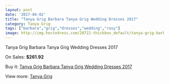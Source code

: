 ```yaml
---
layout: post
date: '2017-04-02'
title: "Tanya Grig Barbara Tanya Grig Wedding Dresses 2017"
category: Tanya Grig
tags: ["barbara","grig","dresses","wedding","rosy"]
image: http://img.hectodress.com/20722-thickbox_default/tanya-grig-barbara-tanya-grig-wedding-dresses-2013.jpg
---
```

Tanya Grig Barbara Tanya Grig Wedding Dresses 2017

On Sales: **$261.92**
<a href="https://www.hectodress.com/tanya-grig/9546-tanya-grig-barbara-tanya-grig-wedding-dresses-2013.html"><amp-img layout="responsive" width="600" height="600" src="//img.hectodress.com/20722-thickbox_default/tanya-grig-barbara-tanya-grig-wedding-dresses-2013.jpg" alt="Tanya Grig Barbara Tanya Grig Wedding Dresses 2017 0" /></a>
<a href="https://www.hectodress.com/tanya-grig/9546-tanya-grig-barbara-tanya-grig-wedding-dresses-2013.html"><amp-img layout="responsive" width="600" height="600" src="//img.hectodress.com/20723-thickbox_default/tanya-grig-barbara-tanya-grig-wedding-dresses-2013.jpg" alt="Tanya Grig Barbara Tanya Grig Wedding Dresses 2017 1" /></a>

Buy it: [Tanya Grig Barbara Tanya Grig Wedding Dresses 2017](https://www.hectodress.com/tanya-grig/9546-tanya-grig-barbara-tanya-grig-wedding-dresses-2013.html "Tanya Grig Barbara Tanya Grig Wedding Dresses 2017")

View more: [Tanya Grig](https://www.hectodress.com/158-tanya-grig "Tanya Grig")